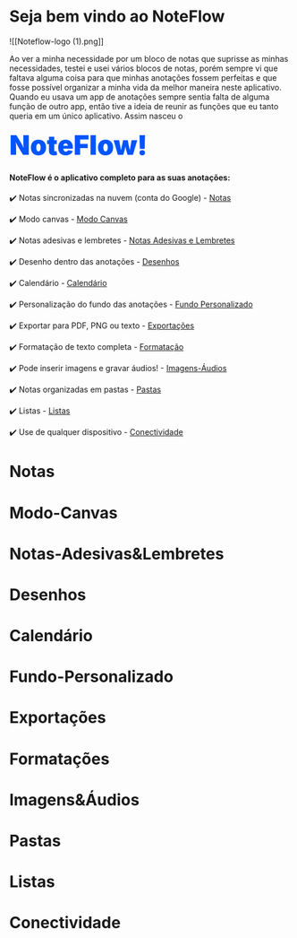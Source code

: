 # Seja bem vindo ao NoteFlow

 ![[Noteflow-logo (1).png]]

Ao ver a minha necessidade por um bloco de notas que suprisse as minhas necessidades, testei e usei vários blocos de notas, porém sempre vi que faltava alguma coisa para que minhas anotações fossem perfeitas e que fosse possível organizar a minha vida da melhor maneira neste aplicativo.
Quando eu usava um app de anotações sempre sentia falta de alguma função de outro app, então tive a ideia de reunir as funções que eu tanto queria em um único aplicativo. Assim nasceu o 

<span style="color: #0055FF; font-size: 3rem; font-family: inter; font-weight: 900">NoteFlow!</span>
#### NoteFlow é o aplicativo completo para as suas **anotações**: 

✔️ Notas sincronizadas na nuvem (conta do Google)  - [Notas](#Notas)

✔️ Modo canvas - [Modo Canvas](#Modo-canvas)         

✔️ Notas adesivas e lembretes - [Notas Adesivas e Lembretes](#Notas-Adesivas&Lembretes)

✔️ Desenho dentro das anotações - [Desenhos](#Desenhos)

✔️ Calendário - [Calendário](#Calendário)

✔️ Personalização do fundo das anotações - [Fundo Personalizado](#Fundos-Personalizados)

✔️ Exportar para PDF, PNG ou texto - [Exportações](#Exportações)

✔️ Formatação de texto completa - [Formatação](#Formatação)

✔️ Pode inserir imagens e gravar áudios! - [Imagens-Áudios](#Imagens&Áudios)

✔️ Notas organizadas em pastas - [Pastas](#Pastas)

✔️ Listas - [Listas](#Listas)

✔️ Use de qualquer dispositivo - [Conectividade](#Conectividade)




# Notas 

# Modo-Canvas

# Notas-Adesivas&Lembretes 

# Desenhos

# Calendário 

# Fundo-Personalizado 

# Exportações 

# Formatações 

# Imagens&Áudios

# Pastas 

# Listas 

# Conectividade


